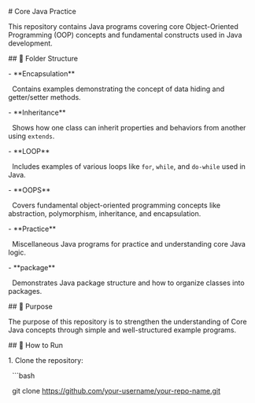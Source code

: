 \# Core Java Practice



This repository contains Java programs covering core Object-Oriented Programming (OOP) concepts and fundamental constructs used in Java development.



\## 📂 Folder Structure



\- \*\*Encapsulation\*\*  

&nbsp; Contains examples demonstrating the concept of data hiding and getter/setter methods.



\- \*\*Inheritance\*\*  

&nbsp; Shows how one class can inherit properties and behaviors from another using `extends`.



\- \*\*LOOP\*\*  

&nbsp; Includes examples of various loops like `for`, `while`, and `do-while` used in Java.



\- \*\*OOPS\*\*  

&nbsp; Covers fundamental object-oriented programming concepts like abstraction, polymorphism, inheritance, and encapsulation.



\- \*\*Practice\*\*  

&nbsp; Miscellaneous Java programs for practice and understanding core Java logic.



\- \*\*package\*\*  

&nbsp; Demonstrates Java package structure and how to organize classes into packages.



\## 🧠 Purpose



The purpose of this repository is to strengthen the understanding of Core Java concepts through simple and well-structured example programs.



\## 🚀 How to Run



1\. Clone the repository:

&nbsp;  ```bash

&nbsp;  git clone https://github.com/your-username/your-repo-name.git




